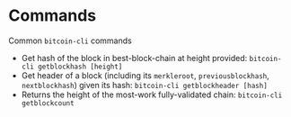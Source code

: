 # Commands

Common `bitcoin-cli` commands

* Get hash of the block in best-block-chain at height provided: `bitcoin-cli getblockhash [height]`
* Get header of a block (including its `merkleroot`, `previousblockhash`, `nextblockhash`) given its hash: `bitcoin-cli getblockheader [hash]`
* Returns the height of the most-work fully-validated chain: `bitcoin-cli getblockcount`